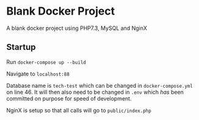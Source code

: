 # Blank Docker Project

A blank docker project using PHP7.3, MySQL and NginX

## Startup

Run `docker-compose up --build`

Navigate to `localhost:88`

Database name is `tech-test` which can be changed in `docker-compose.yml` on line 46. 
It will then also need to be changed in `.env` which _has_ been committed on purpose for
speed of development.

NginX is setup so that all calls will go to `public/index.php`